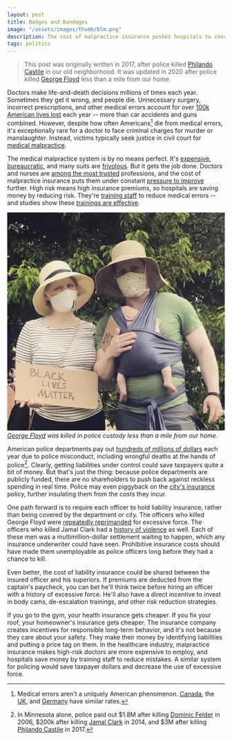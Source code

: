 ```yaml
---
layout: post
title: Badges and Bandages
image: "/assets/images/thumb/blm.png"
description: The cost of malpractice insurance pushes hospitals to constantly improve. Could it work for policing as well?
tags: politics
---
```


> This post was originally written in 2017, after police killed [Philando Castile](https://en.wikipedia.org/wiki/Shooting_of_Philando_Castile) in our old neighborhood. It was updated in 2020 after police killed [George Floyd](https://en.wikipedia.org/wiki/Death_of_George_Floyd) less than a mile from our home.

Doctors make life-and-death decisions millions of times each year. Sometimes they get it wrong, and people die. Unnecessary surgery, incorrect prescriptions, and other medical errors account for over [100k American lives lost](http://www.npr.org/sections/health-shots/2013/09/20/224507654/how-many-die-from-medical-mistakes-in-u-s-hospitals) each year -- more than car accidents and guns combined. However, despite how often Americans[^1] die from medical errors, it's exceptionally rare for a doctor to face criminal charges for murder or manslaughter. Instead, victims typically seek justice in civil court for [medical malpractice](https://en.wikipedia.org/wiki/Medical_malpractice_in_the_United_States).

[^1]: Medical errors aren't a uniquely American phenomenon. [Canada](http://globalnews.ca/news/3026275/1-in-18-canadian-hospital-patients-experience-harm-from-preventable-errors-study/), the [UK](https://www.theguardian.com/society/2015/jul/14/avoidable-deaths-nhs-hospitals-study), and [Germany](http://www.upi.com/17000-die-in-Germany-from-medical-errors/52721267847072/) have similar rates.

The medical malpractice system is by no means perfect. It's [expensive](http://doctorly.org/cost-vs-reward-of-opening-a-medical-private-practice/), [bureaucratic](http://www.nejm.org/doi/full/10.1056/NEJMsa054479), and many suits are [frivolous](https://www.irmi.com/articles/expert-commentary/medical-malpractice-the-high-cost-of-meritless-claims). But it gets the job done. Doctors and nurses are [among the most trusted](https://news.gallup.com/poll/274673/nurses-continue-rate-highest-honesty-ethics.aspx) professions, and the cost of malpractice insurance puts them under constant [pressure to improve](http://m.hartfordbusiness.com/article/20140428/PRINTEDITION/304249935/hospitals-battle-medical-malpractice-costs) further. High risk means high insurance premiums, so hospitals are saving money by reducing risk. They're [training staff](http://www.philly.com/philly/business/20151122_Medmal_head_here_in_two_lines_of_36_pt.html) to reduce medical errors -- and studies show these [trainings are effective](https://www.ncbi.nlm.nih.gov/pubmed/27549442).

![Noodle's first protest](/assets/images/blm.png)
*[George Floyd](https://en.wikipedia.org/wiki/Death_of_George_Floyd) was killed in police custody less than a mile from our home.*

American police departments pay out [hundreds of millions of dollars](https://www.wsj.com/articles/cost-of-police-misconduct-cases-soars-in-big-u-s-cities-1437013834) each year due to police misconduct, including wrongful deaths at the hands of police[^2]. Clearly, getting liabilities under control could save taxpayers quite a bit of money. But that's just the thing: because police departments are publicly funded, there are no shareholders to push back against reckless spending in real time. Police may even piggyback on the [city's insurance](http://www.savmn.com/DocumentCenter/View/568/6-26-17--Joint-Statement-City-of-St-Anthony-and-Valerie-Castile-as-Trustee-for-Philando-Castile) policy, further insulating them from the costs they incur.

[^2]: In Minnesota alone, police paid out $1.8M after killing [Dominic Felder](https://www.mprnews.org/story/2010/10/25/excessive-force-verdict) in 2006, $200k after killing [Jamal Clark](https://www.mprnews.org/story/2019/08/09/attorneys-for-jamar-clark-family-members-confirm-agreement-on-200000-settlement) in 2014, and $3M after killing [Philando Castile](https://en.wikipedia.org/wiki/Shooting_of_Philando_Castile) in 2017.

One path forward is to require each officer to hold liability insurance, rather than being covered by the department or city. The officers who killed George Floyd were [repeatedly reprimanded](https://www.mprnews.org/story/2015/11/19/the-officers-in-the-jamar-clark-shooting) for excessive force. The officers who killed Jamal Clark had a [history of violence](https://www.mprnews.org/story/2015/11/19/the-officers-in-the-jamar-clark-shooting) as well. Each of these men was a multimillion-dollar settlement waiting to happen, which any insurance underwriter could have seen. Prohibitive insurance costs should have made them unemployable as police officers long before they had a chance to kill.

Even better, the cost of liability insurance could be shared between the insured officer and his superiors. If premiums are deducted from the captain's paycheck, you can bet he'll think twice before hiring an officer with a history of excessive force. He'll also have a direct incentive to invest in body cams, de-escalation trainings, and other risk reduction strategies.

If you go to the gym, your health insurance gets cheaper. If you fix your roof, your homeowner's insurance gets cheaper. The insurance company creates incentives for responsible long-term behavior, and it's not because they care about your safety. They make their money by identifying liabilities and putting a price tag on them. In the healthcare industry, malpractice insurance makes high-risk doctors are more expensive to employ, and hospitals save money by training staff to reduce mistakes. A similar system for policing would save taxpayer dollars and decrease the use of excessive force.

<!--

Minneapolis city council votes to defund the police in the wake of george floyd
https://www.theguardian.com/us-news/2020/jun/08/minneapolis-city-council-police-department-dismantle

trainings measurably reduce bad outcomes in medicine
https://www.ncbi.nlm.nih.gov/pubmed/27549442

Doctors and nurses are significantly more trusted than police
https://news.gallup.com/poll/274673/nurses-continue-rate-highest-honesty-ethics.aspx

-->
